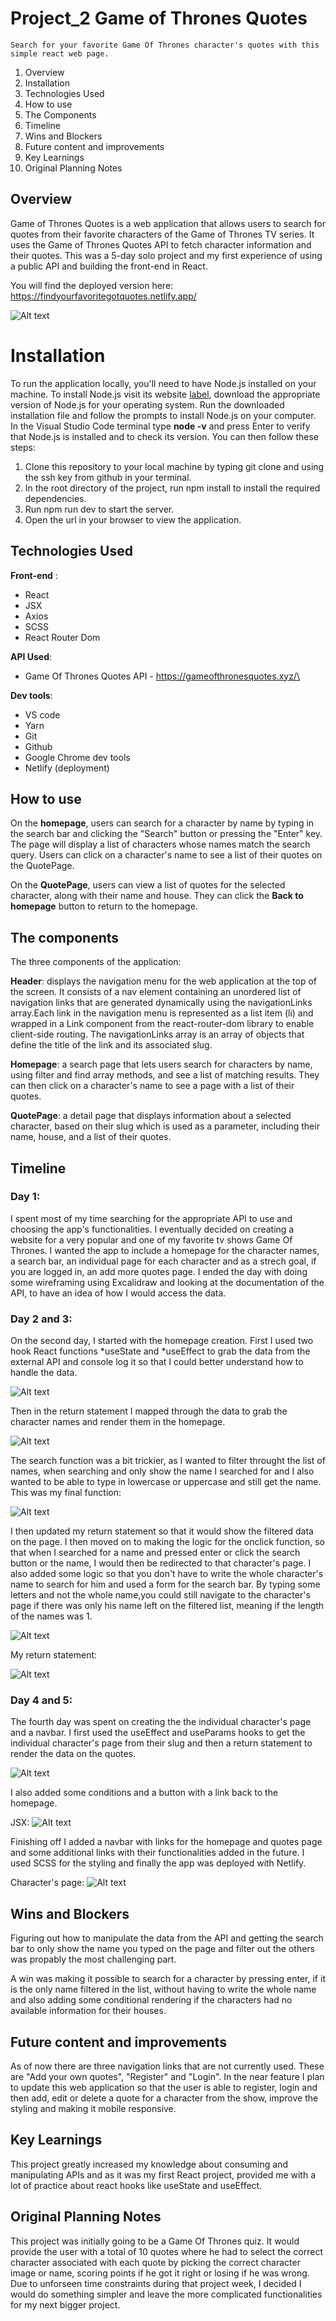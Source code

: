 # Project_2 Game of Thrones Quotes

`Search for your favorite Game Of Thrones character's quotes with this simple react web page.`

1.  Overview
2.  Installation
3.  Technologies Used
4.  How to use
5.  The Components
6.  Timeline
7.  Wins and Blockers
8.  Future content and improvements
9.  Key Learnings
10. Original Planning Notes

## Overview

Game of Thrones Quotes is a web application that allows users to search for quotes from their favorite characters of the Game of Thrones TV series. It uses the Game of Thrones Quotes API to fetch character information and their quotes. This was a 5-day solo project and my first experience of using a public API and building the front-end in React.

You will find the deployed version here: https://findyourfavoritegotquotes.netlify.app/

![Alt text](https://i.imgur.com/HncxyCE.png "Optional title")

# Installation

To run the application locally, you'll need to have Node.js installed on your machine. To install Node.js visit its website [label](https://nodejs.org/), download the appropriate version of Node.js for your operating system. Run the downloaded installation file and follow the prompts to install Node.js on your computer. In the Visual Studio Code terminal type **node -v** and press Enter to verify that Node.js is installed and to check its version. You can then follow these steps:

1. Clone this repository to your local machine by typing git clone and using the ssh key from github in your terminal.
2. In the root directory of the project, run npm install to install the required dependencies.
3. Run npm run dev to start the server.
4. Open the url in your browser to view the application.

## Technologies Used

**Front-end** :

- React
- JSX
- Axios
- SCSS
- React Router Dom

**API Used**:

- Game Of Thrones Quotes API - https://gameofthronesquotes.xyz/\

**Dev tools**:

- VS code
- Yarn
- Git
- Github
- Google Chrome dev tools
- Netlify (deployment)

## How to use

On the **homepage**, users can search for a character by name by typing in the search bar and clicking the "Search" button or pressing the "Enter" key. The page will display a list of characters whose names match the search query. Users can click on a character's name to see a list of their quotes on the QuotePage.

On the **QuotePage**, users can view a list of quotes for the selected character, along with their name and house. They can click the **Back to homepage** button to return to the homepage.

## The components

The three components of the application:

**Header**: displays the navigation menu for the web application at the top of the screen. It consists of a nav element containing an unordered list of navigation links that are generated dynamically using the navigationLinks array.Each link in the navigation menu is represented as a list item (li) and wrapped in a Link component from the react-router-dom library to enable client-side routing.
The navigationLinks array is an array of objects that define the title of the link and its associated slug.

**Homepage**: a search page that lets users search for characters by name, using filter and find array methods, and see a list of matching results. They can then click on a character's name to see a page with a list of their quotes.

**QuotePage**: a detail page that displays information about a selected character, based on their slug which is used as a parameter, including their name, house, and a list of their quotes.

## Timeline

### Day 1:

I spent most of my time searching for the appropriate API to use and choosing the app's functionalities. I eventually decided on creating a website for a very popular and one of my favorite tv shows Game Of Thrones. I wanted the app to include a homepage for the character names, a search bar, an individual page for each character and as a strech goal, if you are logged in, an add more quotes page. I ended the day with doing some wireframing using Excalidraw and looking at the documentation of the API, to have an idea of how I would access the data.

### Day 2 and 3:

On the second day, I started with the homepage creation. First I used two hook React functions *useState and *useEffect to grab the data from the external API and console log it so that I could better understand how to handle the data.

![Alt text](https://i.imgur.com/gkCG2GX.png "Optional title")

Then in the return statement I mapped through the data to grab the character names and render them in the homepage.

![Alt text](https://i.imgur.com/7y8f8OJ.png "Optional title")

The search function was a bit trickier, as I wanted to filter throught the list of names, when searching and only show the name I searched for and I also wanted to be able to type in lowercase or uppercase and still get the name. This was my final function:

![Alt text](https://i.imgur.com/NphD9vM.png "Optional title")

I then updated my return statement so that it would show the filtered data on the page. I then moved on to making the logic for the onclick function, so that when I searched for a name and pressed enter or click the search button or the name, I would then be redirected to that character's page. I also added some logic so that you don't have to write the whole character's name to search for him and used a form for the search bar. By typing some letters and not the whole name,you could still navigate to the character's page if there was only his name left on the filtered list, meaning if the length of the names was 1.

![Alt text](https://i.imgur.com/o5nWexn.png "Optional title")

My return statement:

![Alt text](https://i.imgur.com/FWd4Ovg.png "Optional title")

### Day 4 and 5:

The fourth day was spent on creating the the individual character's page and a navbar. I first used the useEffect and useParams hooks to get the individual character's page from their slug and then a return statement to render the data on the quotes.

![Alt text](https://i.imgur.com/IOFP53D.png "Optional title")

I also added some conditions and a button with a link back to the homepage.

JSX: ![Alt text](https://i.imgur.com/NI98YsV.png "Optional title")

Finishing off I added a navbar with links for the homepage and quotes page and some additional links with their functionalities added in the future. I used SCSS for the styling and finally the app was deployed with Netlify.

Character's page: ![Alt text](https://i.imgur.com/1mz4Jkb.png "Optional title")

## Wins and Blockers

Figuring out how to manipulate the data from the API and getting the search bar to only show the name you typed on the page and filter out the others was propably the most challenging part.

A win was making it possible to search for a character by pressing enter, if it is the only name filtered in the list, without having to write the whole name and also adding some conditional rendering if the characters had no available information for their houses.

## Future content and improvements

As of now there are three navigation links that are not currently used. These are "Add your own quotes", "Register" and "Login". In the near feature I plan to update this web application so that the user is able to register, login and then add, edit or delete a quote for a character from the show, improve the styling and making it mobile responsive.

## Key Learnings

This project greatly increased my knowledge about consuming and manipulating APIs and as it was my first React project, provided me with a lot of practice about react hooks like useState and useEffect.

## Original Planning Notes

This project was initially going to be a Game Of Thrones quiz. It would provide the user with a total of 10 quotes where he had to select the correct character associated with each quote by picking the correct character image or name, scoring points if he got it right or losing if he was wrong. Due to unforseen time constraints during that project week, I decided I would do something simpler and leave the more complicated functionalities for my next bigger project.
